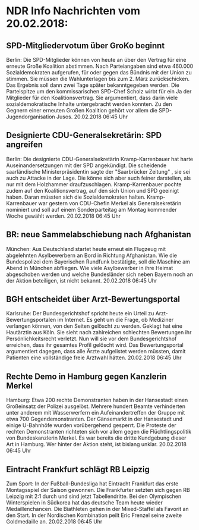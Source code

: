 # NDR Info Nachrichten vom 20.02.2018:


## SPD-Mitgliedervotum über GroKo beginnt
Berlin: Die SPD-Mitglieder können von heute an über den Vertrag für eine erneute Große Koalition abstimmen. Nach Parteiangaben sind etwa 460.000 Sozialdemokraten aufgerufen, für oder gegen das Bündnis mit der Union zu stimmen. Sie müssen die Wahlunterlagen bis zum 2. März zurückschicken. Das Ergebnis soll dann zwei Tage später bekanntgegeben werden. Die Parteispitze um den kommissarischen SPD-Chef Scholz wirbt für ein Ja der Mitglieder für den Koalitionsvertrag. Sie argumentiert, dass darin viele sozialdemokratische Inhalte untergebracht werden konnten. Zu den Gegnern einer erneuten Großen Koalition gehört vor allem die SPD-Jugendorganisation Jusos. 20.02.2018 06:45 Uhr 

## Designierte CDU-Generalsekretärin: SPD angreifen
Berlin: Die designierte CDU-Generalsekretärin Kramp-Karrenbauer hat harte Auseinandersetzungen mit der SPD angekündigt. Die scheidende saarländische Ministerpräsidentin sagte der "Saarbrücker Zeitung" , sie sei auch zu Attacke in der Lage. Die könne sich aber auch feiner darstellen, als nur mit dem Holzhammer draufzuschlagen. Kramp-Karrenbauer pochte zudem auf den Koalitionsvertrag, auf den sich Union und SPD geeinigt haben. Daran müssten sich die Sozialdemokraten halten. Kramp-Karrenbauer war gestern von CDU-Chefin Merkel als Generalsekretärin nominiert und soll auf einem Sonderparteitag am Montag kommender Woche gewählt werden. 20.02.2018 06:45 Uhr 

## BR: neue Sammelabschiebung nach Afghanistan
München: Aus Deutschland startet heute erneut ein Flugzeug mit abgelehnten Asylbewerbern an Bord in Richtung Afghanistan. Wie die Bundespolizei dem Bayerischen Rundfunk bestätigte, soll die Maschine am Abend in München abfliegen. Wie viele Asylbewerber in ihre Heimat abgeschoben werden und welche Bundesländer sich neben Bayern noch an der Aktion beteiligen, ist nicht bekannt. 20.02.2018 06:45 Uhr 

## BGH entscheidet über Arzt-Bewertungsportal
Karlsruhe: Der Bundesgerichtshof spricht heute ein Urteil zu Arzt-Bewertungsportalen im Internet. Es geht um die Frage, ob Mediziner verlangen können, von den Seiten gelöscht zu werden. Geklagt hat eine Hautärztin aus Köln. Sie sieht nach zahlreichen schlechten Bewertungen ihr Persönlichkeitsrecht verletzt. Nun will sie vor dem Bundesgerichtshof erreichen, dass ihr gesamtes Profil gelöscht wird. Das Bewertungsportal argumentiert dagegen, dass alle Ärzte aufgelistet werden müssten, damit Patienten eine vollständige freie Arztwahl hätten. 20.02.2018 06:45 Uhr 

## Rechte Demo in Hamburg gegen Kanzlerin Merkel
Hamburg: Etwa 200 rechte Demonstranten haben in der Hansestadt einen Großeinsatz der Polizei ausgelöst. Mehrere hundert Beamte verhinderten unter anderem mit Wasserwerfern ein Aufeinandertreffen der Gruppe mit etwa 700 Gegendemonstranten. Der Gänsemarkt in der Hansestadt und einige U-Bahnhöfe wurden vorübergehend gesperrt. Die Proteste der rechten Demonstranten richteten sich vor allem gegen die Flüchtlingspolitik von Bundeskanzlerin Merkel. Es war bereits die dritte Kundgebung dieser Art in Hamburg. Wer hinter der Aktion steht, ist bislang unklar. 20.02.2018 06:45 Uhr 

## Eintracht Frankfurt schlägt RB Leipzig
Zum Sport: In der Fußball-Bundesliga hat Eintracht Frankfurt das erste Montagsspiel der Saison gewonnen. Die Frankfurter setzten sich gegen RB Leipzig mit 2:1 durch und sind jetzt Tabellendritte. Bei den Olympischen Winterspielen in Südkorea hat das deutsche Team heute wieder Medaillenchancen. Die Biathleten gehen in der Mixed-Staffel als Favorit an den Start. In der Nordischen Kombination peilt Eric Frenzel seine zweite Goldmedaille an. 20.02.2018 06:45 Uhr 
